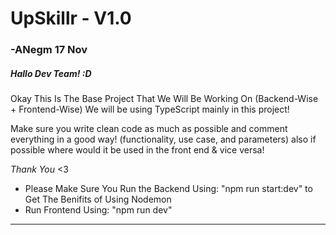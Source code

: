 # UpSkillr - V1.0
### -ANegm 17 Nov
##### Hallo Dev Team! :D

Okay This Is The Base Project That We Will Be Working On (Backend-Wise + Frontend-Wise)
We will be using TypeScript mainly in this project!

Make sure you write clean code as much as possible and comment everything in a good way!
(functionality, use case, and parameters) also if possible where would it be used in the front end & vice versa!

*Thank You* <3
- Please Make Sure You Run the Backend Using: "npm run start:dev" to Get The Benifits of Using Nodemon
- Run Frontend Using: "npm run dev"
___________________
